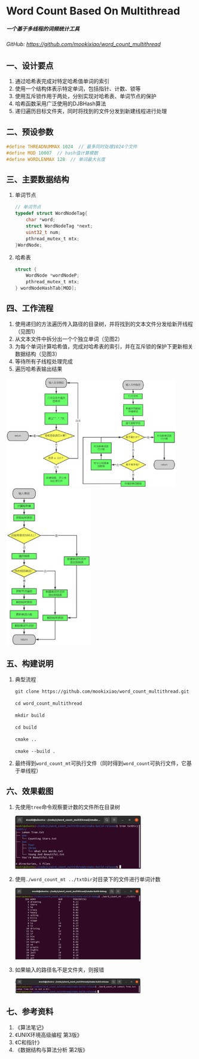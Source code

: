 # Word Count Based On Multithread

##### 一个基于多线程的词频统计工具

###### GitHub: https://github.com/mookixiao/word_count_multithread

## 一、设计要点

1. 通过哈希表完成对特定哈希值单词的索引
2. 使用一个结构体表示特定单词，包括指针、计数、锁等
3. 使用互斥锁作用于两处，分别实现对哈希表、单词节点的保护
4. 哈希函数采用广泛使用的DJBHash算法
5. 递归遍历目标文件夹，同时将找到的文件分发到新建线程进行处理

## 二、预设参数

```c
#define THREADNUMMAX 1024  // 最多同时处理1024个文件
#define MOD 10007  // hash值计算模数
#define WORDLENMAX 128  // 单词最大长度
```

## 三、主要数据结构

1. 单词节点

   ```c
   // 单词节点
   typedef struct WordNodeTag{
       char *word;
       struct WordNodeTag *next;
       uint32_t num;
       pthread_mutex_t mtx;
   }WordNode;
   ```

2. 哈希表

   ```c
   struct {
       WordNode *wordNodeP;
       pthread_mutex_t mtx;
   } wordNodeHashTab[MOD];
   ```

## 四、工作流程

1. 使用递归的方法遍历传入路径的目录树，并将找到的文本文件分发给新开线程（见图1）
2. 从文本文件中拆分出一个个独立单词（见图2）
3. 为每个单词计算哈希值，完成对哈希表的索引，并在互斥锁的保护下更新相关数据结构（见图3）
4. 等待所有子线程处理完成
6. 遍历哈希表输出结果

<img src='./pic/遍历目录并分发任务到子线程.png' width='40%'><img src='./pic/从文本中拆分单词.png' width='50%'>
<img src='./pic/计数单词.png' width='45%'>



## 五、构建说明

1. 典型流程

   ```shell
   git clone https://github.com/mookixiao/word_count_multithread.git
   
   cd word_count_multithread
   
   mkdir build
   
   cd build
   
   cmake ..
   
   cmake --build .
   ```

2. 最终得到`word_count_mt`可执行文件（同时得到`word_count`可执行文件，它基于单线程）

## 六、效果截图

1. 先使用`tree`命令观察要计数的文件所在目录树

   <img src='./pic/运行截图1.png' width='70%'>
   
2. 使用`./word_count_mt ../txtDir`对目录下的文件进行单词计数

   <img src='./pic/运行截图3.png' width='70%'>

3. 如果输入的路径名不是文件夹，则报错

   <img src='./pic/运行截图2.png' width='70%'>

## 七、参考资料

1. 《算法笔记》
2. 《UNIX环境高级编程 第3版》
3. 《C和指针》
4. 《数据结构与算法分析 第2版》
